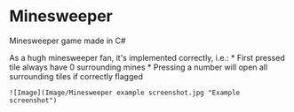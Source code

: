 # Minesweeper
Minesweeper game made in C#

As a hugh minesweeper fan, it's implemented correctly, i.e.:
    *   First pressed tile always have 0 surrounding mines
    *   Pressing a number will open all surrounding tiles if correctly flagged

    ![Image](Image/Minesweeper example screenshot.jpg "Example screenshot")
    